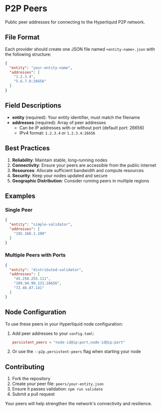 # P2P Peers

Public peer addresses for connecting to the Hyperliquid P2P network.

## File Format

Each provider should create one JSON file named `<entity-name>.json` with the following structure:

```json
{
  "entity": "your-entity-name",
  "addresses": [
    "1.2.3.4",
    "5.6.7.8:26656"
  ]
}
```

## Field Descriptions

- **entity** (required): Your entity identifier, must match the filename
- **addresses** (required): Array of peer addresses
  - Can be IP addresses with or without port (default port: 26656)
  - IPv4 format: `1.2.3.4` or `1.2.3.4:26656`

## Best Practices

1. **Reliability**: Maintain stable, long-running nodes
2. **Connectivity**: Ensure your peers are accessible from the public internet
3. **Resources**: Allocate sufficient bandwidth and compute resources
4. **Security**: Keep your nodes updated and secure
5. **Geographic Distribution**: Consider running peers in multiple regions

## Examples

### Single Peer
```json
{
  "entity": "simple-validator",
  "addresses": [
    "192.168.1.100"
  ]
}
```

### Multiple Peers with Ports
```json
{
  "entity": "distributed-validator",
  "addresses": [
    "45.250.255.111",
    "109.94.99.131:26656",
    "72.46.87.141"
  ]
}
```

## Node Configuration

To use these peers in your Hyperliquid node configuration:

1. Add peer addresses to your `config.toml`:
   ```toml
   persistent_peers = "node-id@ip:port,node-id@ip:port"
   ```

2. Or use the `--p2p.persistent-peers` flag when starting your node

## Contributing

1. Fork the repository
2. Create your peer file: `peers/your-entity.json`
3. Ensure it passes validation: `npm run validate`
4. Submit a pull request

Your peers will help strengthen the network's connectivity and resilience. 